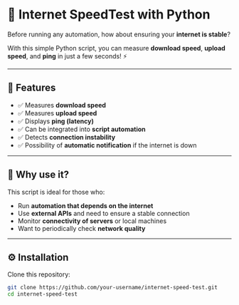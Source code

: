 # 📡 Internet Speed ​​Test with Python

Before running any automation, how about ensuring your **internet is stable**?

With this simple Python script, you can measure **download speed**, **upload speed**, and **ping** in just a few seconds! ⚡

---

## 🚀 Features

- ✅ Measures **download speed**
- ✅ Measures **upload speed**
- ✅ Displays **ping (latency)**
- ✅ Can be integrated into **script automation**
- ✅ Detects **connection instability**
- ✅ Possibility of **automatic notification** if the internet is down

---

## 🧠 Why use it?

This script is ideal for those who:

- Run **automation that depends on the internet**
- Use **external APIs** and need to ensure a stable connection
- Monitor **connectivity of servers** or local machines
- Want to periodically check **network quality**

---

## ⚙️ Installation

Clone this repository:

```bash
git clone https://github.com/your-username/internet-speed-test.git
cd internet-speed-test
